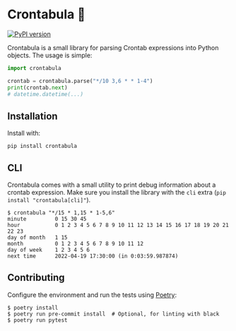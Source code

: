 # Crontabula 🧛

[![PyPI version](https://badge.fury.io/py/crontabula.svg)](https://badge.fury.io/py/crontabula)

Crontabula is a small library for parsing Crontab expressions into Python objects. The usage is simple:

```python
import crontabula

crontab = crontabula.parse("*/10 3,6 * * 1-4")
print(crontab.next)
# datetime.datetime(...)
```

## Installation

Install with:

```
pip install crontabula
```

## CLI

Crontabula comes with a small utility to print debug information about a crontab expression. Make sure you install the
library with the `cli` extra (`pip install "crontabula[cli]"`).

```
$ crontabula "*/15 * 1,15 * 1-5,6"
minute         0 15 30 45
hour           0 1 2 3 4 5 6 7 8 9 10 11 12 13 14 15 16 17 18 19 20 21 22 23
day of month   1 15
month          0 1 2 3 4 5 6 7 8 9 10 11 12
day of week    1 2 3 4 5 6
next time      2022-04-19 17:30:00 (in 0:03:59.987874)
```

## Contributing

Configure the environment and run the tests using [Poetry](https://python-poetry.org/):

```
$ poetry install
$ poetry run pre-commit install  # Optional, for linting with black
$ poetry run pytest
```
